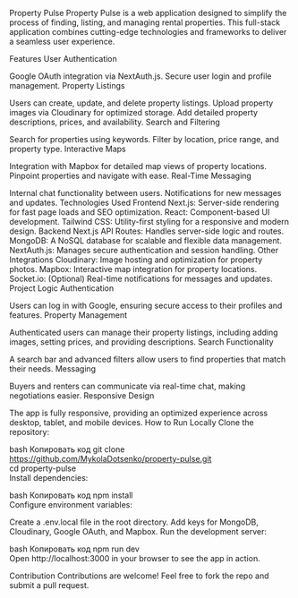 Property Pulse
Property Pulse is a web application designed to simplify the process of finding, listing, and managing rental properties. This full-stack application combines cutting-edge technologies and frameworks to deliver a seamless user experience.

Features
User Authentication

Google OAuth integration via NextAuth.js.
Secure user login and profile management.
Property Listings

Users can create, update, and delete property listings.
Upload property images via Cloudinary for optimized storage.
Add detailed property descriptions, prices, and availability.
Search and Filtering

Search for properties using keywords.
Filter by location, price range, and property type.
Interactive Maps

Integration with Mapbox for detailed map views of property locations.
Pinpoint properties and navigate with ease.
Real-Time Messaging

Internal chat functionality between users.
Notifications for new messages and updates.
Technologies Used
Frontend
Next.js: Server-side rendering for fast page loads and SEO optimization.
React: Component-based UI development.
Tailwind CSS: Utility-first styling for a responsive and modern design.
Backend
Next.js API Routes: Handles server-side logic and routes.
MongoDB: A NoSQL database for scalable and flexible data management.
NextAuth.js: Manages secure authentication and session handling.
Other Integrations
Cloudinary: Image hosting and optimization for property photos.
Mapbox: Interactive map integration for property locations.
Socket.io: (Optional) Real-time notifications for messages and updates.
Project Logic
Authentication

Users can log in with Google, ensuring secure access to their profiles and features.
Property Management

Authenticated users can manage their property listings, including adding images, setting prices, and providing descriptions.
Search Functionality

A search bar and advanced filters allow users to find properties that match their needs.
Messaging

Buyers and renters can communicate via real-time chat, making negotiations easier.
Responsive Design

The app is fully responsive, providing an optimized experience across desktop, tablet, and mobile devices.
How to Run Locally
Clone the repository:

bash
Копировать код
git clone https://github.com/MykolaDotsenko/property-pulse.git  
cd property-pulse  
Install dependencies:

bash
Копировать код
npm install  
Configure environment variables:

Create a .env.local file in the root directory.
Add keys for MongoDB, Cloudinary, Google OAuth, and Mapbox.
Run the development server:

bash
Копировать код
npm run dev  
Open http://localhost:3000 in your browser to see the app in action.

Contribution
Contributions are welcome! Feel free to fork the repo and submit a pull request.
